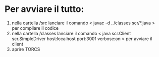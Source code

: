 # Per avviare il tutto:
1. nella cartella /src lanciare il comando < javac -d ../classes scr/*.java > per compilare il codice
2. nella cartella /classes lanciare il comando < java scr.Client scr.SimpleDriver host:localhost port:3001 verbose:on > per avviare il client
3. aprire TORCS
